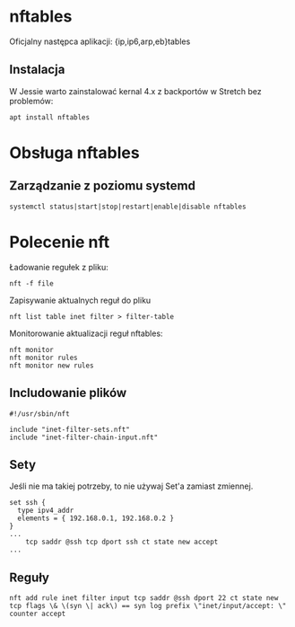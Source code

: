 
# nftables
Oficjalny następca aplikacji: {ip,ip6,arp,eb}tables

## Instalacja
W Jessie warto zainstalować kernal 4.x z backportów w Stretch bez problemów:
```
apt install nftables
```
# Obsługa nftables

## Zarządzanie z poziomu systemd
```
systemctl status|start|stop|restart|enable|disable nftables
```

# Polecenie nft
Ładowanie regułek z pliku:
```
nft -f file
```
Zapisywanie aktualnych reguł do pliku
```
nft list table inet filter > filter-table
```
Monitorowanie aktualizacji reguł nftables:
```
nft monitor
nft monitor rules
nft monitor new rules
```

## Includowanie plików
```
#!/usr/sbin/nft
 
include "inet-filter-sets.nft"
include "inet-filter-chain-input.nft"
```

## Sety
Jeśli nie ma takiej potrzeby, to nie używaj Set'a zamiast zmiennej.
```
set ssh {
  type ipv4_addr
  elements = { 192.168.0.1, 192.168.0.2 }
}
...
    tcp saddr @ssh tcp dport ssh ct state new accept
...
```

## Reguły

```
nft add rule inet filter input tcp saddr @ssh dport 22 ct state new tcp flags \& \(syn \| ack\) == syn log prefix \"inet/input/accept: \" counter accept

```
